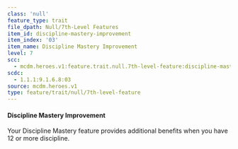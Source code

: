 ```yaml
---
class: 'null'
feature_type: trait
file_dpath: Null/7th-Level Features
item_id: discipline-mastery-improvement
item_index: '03'
item_name: Discipline Mastery Improvement
level: 7
scc:
  - mcdm.heroes.v1:feature.trait.null.7th-level-feature:discipline-mastery-improvement
scdc:
  - 1.1.1:9.1.6.8:03
source: mcdm.heroes.v1
type: feature/trait/null/7th-level-feature
---
```


#### Discipline Mastery Improvement

Your Discipline Mastery feature provides additional benefits when you have 12 or more discipline.
